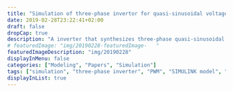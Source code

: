 ```yaml
---
title: "Simulation of three-phase invertor for quasi-sinusoidal voltage"
date: 2019-02-28T23:22:41+02:00
draft: false
dropCap: true
description: "A inverter that synthesizes three-phase quasi-sinusoidal voltage supply to the active load through method of controlled pulses with pulse-width modulation is investigated."
# featuredImage: "img/20190228-featuredImage-   "
featuredImageDescription: "img/20190228"
displayInMenu: false
categories: ["Modeling", "Papers", "Simulation"]
tags: ["simulation", "three-phase inverter", "PWM", "SIMULINK model", "reduced distortion", "electromagnetic compatibility"]
displayInList: true
---
```

